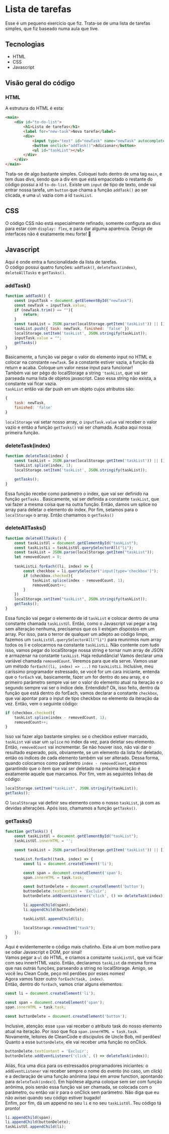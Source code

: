 # Lista de tarefas
Esse é um pequeno exercício que fiz. Trata-se de uma lista de tarefas simples, que fiz baseado numa aula que tive.
## Tecnologias
- HTML
- CSS
- Javascript
## Visão geral do código
### HTML
A estrutura do HTML é esta:
```HTML
<main>
    <div id="to-do-list">
        <h1>Lista de tarefas</h1>
        <label for="new-task">Nova tarefa</label>
        <div>
            <input type="text" id="newTask" name="newTask" autocomplete="off" placeholder="&quot;Passear com o cachorro&quot;">
            <button onclick="addTask()">Adicionar</button>
            <ul id="taskList"></ul>
        </div>
    </div>
</main>
```
Trata-se de algo bastante simples. Coloquei tudo dentro de uma tag `main`, e tem duas divs, sendo que a div em que está empacotado o restante do código possui a id `to-do-list`. Existe um `input` de tipo de texto, onde vai entrar nossa tarefa, um `button` que chama a função `addTask()` ao ser clicada, e uma `ul` vazia com a id `taskList`.
## CSS
O código CSS não está especialmente refinado, somente configura as divs para estar com `display: flex`, e para dar alguma aparência. Design de interfaces não é exatamente meu forte! 🤣
## Javascript
Aqui é onde entra a funcionalidade da lista de tarefas.  
O código possui quatro funções: `addTask()`, `deleteTask(index)`, `deleteAllTasks` e `getTasks()`.
### addTask()
```Javascript
function addTask() {
    const inputTask = document.getElementById("newTask");
    const newTask = inputTask.value;
    if (newTask.trim() == ""){
        return;
    }
    const taskList = JSON.parse(localStorage.getItem('taskList')) || [];
    taskList.push({ task: newTask, finished: 'false' })
    localStorage.setItem('taskList', JSON.stringify(taskList));
    inputTask.value = "";
    getTasks()    
}
```
Basicamente, a função vai pegar o valor do elemento input no HTML e colocar na constante `newTask`. Se a constante estiver vazia, a função dá return e acaba. Coloque um valor nesse input para funcionar!  
Também vai ser pêgo do localStorage a string `'taskList`, que vai ser parseada numa lista de objetos javascript. Caso essa string não exista, a constante vai ficar vazia.  
`taskList` então vai dar push em um objeto cujos atributos são:
```Javascript
{
    task: newTask, 
    finished: 'false'
}
```
`localStorage` vai setar nosso array, o `inputTask.value` vai receber o valor vazio e então a função `getTasks()` vai ser chamada. Acaba aqui nossa primeira função.
### deleteTask(index)
```Javascript
function deleteTask(index) {
    const taskList = JSON.parse(localStorage.getItem('taskList')) || [];
    taskList.splice(index, 1);
    localStorage.setItem('taskList', JSON.stringify(taskList));

    getTasks();
}
```
Essa função recebe como parâmetro o index, que vai ser definido na função `getTasks` . Basicamente, vai ser definida a constante `taskList`, que vai fazer a mesma coisa que na outra função. Então, damos um splice no array para deletar o elemento do index. Por fim, setamos para o `localStorage` o array. Então chamamos o `getTasks()`
### deleteAllTasks()
```Javascript
function deleteAllTasks() {
    const taskListUl = document.getElementById("taskList");
    const taskListLi = taskListUl.querySelectorAll("li");
    const taskList = JSON.parse(localStorage.getItem("taskList"));
    let removedCount = 0;
    
    taskListLi.forEach((li, index) => {
        const checkbox = li.querySelector("input[type='checkbox']");
        if (checkbox.checked){
            taskList.splice(index - removedCount, 1);
            removedCount++;
        }
    })
    localStorage.setItem("taskList", JSON.stringify(taskList));
    getTasks();
}
```
Essa função vai pegar o elemento de id `taskList` e colocar dentro de uma constante chamada `taskListUl`. Então, como o Javascript vai pegar a tag sem alteração nenhuma, precisamos que os li estejam dispostos em um array. Por isso, para o terror de qualquer um adepto ao código limpo, fazemos um `taskListUl.querySelectorAll("li")` para reunirmos num array todos os li e colocarmos na constante `taskListLi`. Não contente com tudo isso, vamos pegar do localStorage nossa string e tornar num array de JSON e armazenar na constante `taskList`. Haja redundância!
Vamos declarar uma variável chamada `removedCount`. Veremos para que ela serve.
Vamos usar um método `forEach((li, index) => ...)` no `taskListLi`. Inclusive, meu caríssimo programador estressado, se você for um cara iniciante, entenda que o `forEach` vai, basicamente, fazer um for dentro do seu array, e o primeiro parâmetro sempre vai ser o valor do elemento atual na iteração e o segundo sempre vai ser o índice dele. Entendido?
Ok, isso feito, dentro da função que está dentro do forEach, vamos declarar a constante `checkbox`, que vai apontar para o input de tipo checkbox no elemento da iteração da vez.
Então, vem o seguinte código:
```Javascript
if (checkbox.checked){
    taskList.splice(index - removedCount, 1);
    removedCount++;
}
```
Isso vai fazer algo bastante simples: se o checkbox estiver marcado, `taskList` vai usar um `splice` no index da vez, para deletar seu elemento. Então, `removedCount` vai incrementar. Se não houver isso, não vai dar o resultado esperado, pois, obviamente, se um elemento da lista for deletado, então os índices de cada elemento também vai ser alterado. Dessa forma, quando colocamos como parâmetro `index - removedCount`, estamos garantindo que o item que vai ser deletado na próxima iteração é exatamente aquele que marcamos.
Por fim, vem as seguintes linhas de código:
```Javascript
localStorage.setItem("taskList", JSON.stringify(taskList));
getTasks();
```
O `localStorage` vai definir seu elemento como o nosso `taskList`, já com as devidas alterações. Após isso, chamamos a função `getTasks()`.
### getTasks()
```Javascript
function getTasks() {
    const taskListUl = document.getElementById("taskList");
    taskListUl.innerHTML = '';

    const taskList = JSON.parse(localStorage.getItem('taskList')) || [];

    taskList.forEach((task, index) => {
        const li = document.createElement('li');

        const span = document.createElement('span');
        span.innerHTML = task.task;

        const buttonDelete = document.createElement('button');
        buttonDelete.textContent = 'Excluir';
        buttonDelete.addEventListener('click', () => deleteTask(index));

        li.appendChild(span);
        li.appendChild(buttonDelete);

        taskListUl.appendChild(li);

        localStorage.removeItem("task");
    });
}
```
Aqui é evidentemente o código mais chatinho. Esta aí um bom motivo para se odiar Javascript e DOM, por sinal!  
Vamos pegar a `ul` do HTML, e criamos a constante `taskListUl`, que vai ficar com seu innerHTML vazio. Então, declaramos `taskList` da mesma forma que nas outras funções, parseando a string no localStorage. Amigo, se você leu Clean Code, peço mil perdões por esses nomes!  
Agora vamos fazer outro `forEach(task, index)`.  
Então, dentro do `forEach`, vamos criar alguns elementos:
```Javascript
const li = document.createElement('li');

const span = document.createElement('span');
span.innerHTML = task.task;

const buttonDelete = document.createElement('button');
```
Inclusive, atenção: esse `span` vai receber o atributo task do nosso elemento atual na iteração. Por isso que fica `span.innerHTML = task.task`. Novamente, leitores de CleanCode e discípulos de Uncle Bob, mil perdões!  
Quanto a esse `buttonDelete`, ele vai receber uma função no onClick.
```Javascript
buttonDelete.textContent = 'Excluir';
buttonDelete.addEventListener('click', () => deleteTask(index));
```
Aliás, fica uma dica para os estressados programadores iniciantes: o `addEventListener` vai receber sempre o nome do evento (no caso, um click) e a declaração de uma função anônima (aqui em arrow function, apontando para `deleteTask(index)`). Em hipótese alguma coloque sem ser com função anônima, pois senão essa função vai ser chamada, se colocada com o parâmetro, ou então vai ir para o onClick sem parâmetro. Não diga que eu não avisei quando seu código estiver bugado!  
Enfim, por fim, dá um append no seu `li` e no seu `taskListUl`. Teu código tá pronto!
```Javascript
li.appendChild(span);
li.appendChild(buttonDelete);
taskListUl.appendChild(li);
```
